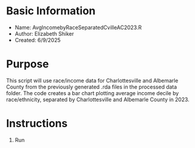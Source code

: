 # Basic Information

* Name: AvgIncomebyRaceSeparatedCvilleAC2023.R
* Author: Elizabeth Shiker
* Created: 6/9/2025

# Purpose

This script will use race/income data for Charlottesville and Albemarle County from the previously generated .rda files in the processed data folder. The code creates a bar chart plotting average income decile by race/ethnicity, separated by Charlottesville and Albemarle County in 2023.

# Instructions

1. Run